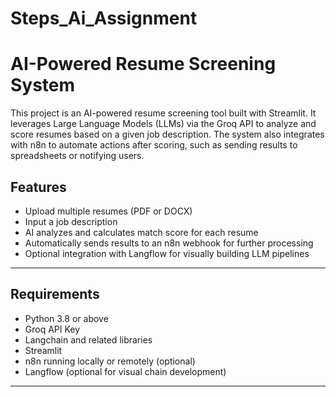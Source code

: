 # Steps_Ai_Assignment

# AI-Powered Resume Screening System

This project is an AI-powered resume screening tool built with Streamlit. It leverages Large Language Models (LLMs) via the Groq API to analyze and score resumes based on a given job description. The system also integrates with n8n to automate actions after scoring, such as sending results to spreadsheets or notifying users.

## Features

- Upload multiple resumes (PDF or DOCX)
- Input a job description
- AI analyzes and calculates match score for each resume
- Automatically sends results to an n8n webhook for further processing
- Optional integration with Langflow for visually building LLM pipelines

---

## Requirements

- Python 3.8 or above
- Groq API Key
- Langchain and related libraries
- Streamlit
- n8n running locally or remotely (optional)
- Langflow (optional for visual chain development)

---



